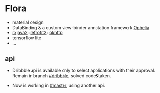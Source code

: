 # Flora

* material design 
* DataBinding & a custom view-binder annotation framework [Ophelia](https://github.com/MashirosBaumkuchen/Ophelia)
* [rxjava2](https://github.com/ReactiveX/RxJava)+[retrofit2](https://square.github.io/retrofit/)+[okhttp](https://github.com/square/okhttp)
* tensorflow lite 
* ...

## api

* Dribbble api is available only to select applications with their approval. Remain in branch [#dribbble](https://github.com/MashirosBaumkuchen/Flora/tree/dribbble), solved code&taken. 

* Now is working in [#master](https://github.com/MashirosBaumkuchen/Flora/tree/master), using another api. 
